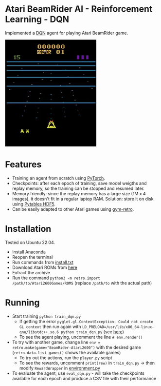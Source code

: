 # Atari BeamRider AI - Reinforcement Learning - DQN

Implemented a [DQN](https://arxiv.org/pdf/1312.5602v1.pdf) agent for playing Atari BeamRider game.

<img src="doc/recording.gif" alt="Recording of Atari BeamRider played by the bot" width="300"/>

# Features

- Training an agent from scratch using [PyTorch](https://pytorch.org/).
- Checkpoints: after each epoch of training, save model weigths and replay memory, so the training can be stopped and resumed later.
- Memory friendly: since the replay memory has a large size (1M x 4 images), it doesn't fit in a regular laptop RAM. Solution: store it on disk using [Pytables HDF5](https://www.pytables.org/).
- Can be easily adapted to other Atari games using [gym-retro](https://retro.readthedocs.io/en/latest/).

# Installation

Tested on Ubuntu 22.04.
- Install [Anaconda](https://www.anaconda.com/download/)
- Reopen the terminal
- Run commands from [install.txt](install.txt)
- Download Atari ROMs from [here](https://www.atarimania.com/rom_collection_archive_atari_2600_roms.html)
- Extract the archive
- Run the command `python3 -m retro.import /path/to/Atari2600Games/ROMS` (replace `/path/to` with the actual path)

# Running

- Start training `python train_dqn.py`
  - If getting the error `pyglet.gl.ContextException: Could not create GL context` then run again with `LD_PRELOAD=/usr/lib/x86_64-linux-gnu/libstdc++.so.6 python train_dqn.py` (see [here](https://stackoverflow.com/questions/71010343/cannot-load-swrast-and-iris-drivers-in-fedora-35/72200748#72200748))
  - To see the agent playing, uncomment the line `# env.render()`
- To try with another game, change line `env = retro.make(game="BeamRider-Atari2600")` with the desired game (`retro.data.list_games()` shows the available games)
  - To try out the actions, run the `player.py` script
  - To see the rewards, uncomment `print(rew)` in `train_dqn.py` -> then modify `RewardWrapper` in [environment.py](src/environment.py)
- To evaluate the agent, use `eval_dqn.py` - will take the checkpoints available for each epoch and produce a CSV file with their performance

